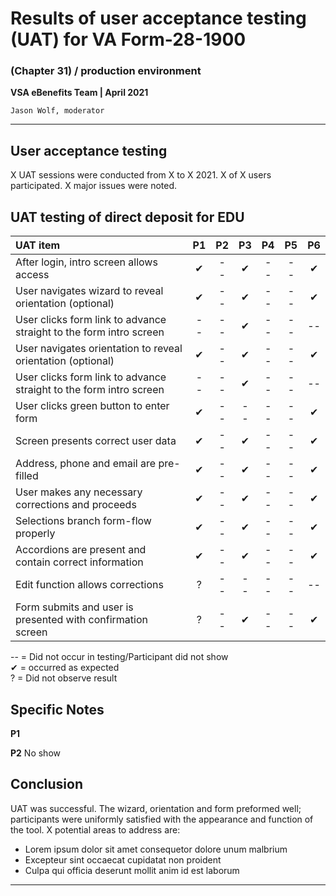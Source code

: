 # Results of user acceptance testing (UAT) for VA Form-28-1900 
### (Chapter 31) / production environment
**VSA eBenefits Team | April 2021**

`Jason Wolf, moderator`

---

## User acceptance testing
X UAT sessions were conducted from X to X 2021. X of X users participated. X major issues were noted.

## UAT testing of direct deposit for EDU

| UAT item | P1 | P2 | P3 | P4 | P5 | P6 |
| :--- | :---: | :---: | :---: | :---: | :---: | :---: |
| After login, intro screen allows access | ✔ | -- |  ✔  | -- | -- | ✔ |
| User navigates wizard to reveal orientation (optional) | ✔ | -- |  ✔  | -- | -- | ✔ |
| User clicks form link to advance straight to the form intro screen | -- | -- |  ✔  | -- | -- | -- |
| User navigates orientation to reveal orientation (optional) | ✔ | -- |  ✔  | -- | -- |  ✔  |
| User clicks form link to advance straight to the form intro screen | -- | -- |  ✔  | -- | -- | -- |
| User clicks green button to enter form | ✔ | -- | -- | -- | -- | ✔ |
| Screen presents correct user data | ✔ | -- |  ✔  | -- | -- | ✔ |
| Address, phone and email are pre-filled | ✔ | -- |  ✔  | -- | -- | ✔ |
| User makes any necessary corrections and proceeds | ✔ | -- |  ✔  | -- | -- | ✔ |
| Selections branch form-flow properly | ✔ | -- |  ✔  | -- | -- | ✔ |
| Accordions are present and contain correct information | ✔ | -- |  ✔  | -- | -- | ✔ |
| Edit function allows corrections | ? | -- | -- | -- | -- | -- |
| Form submits and user is presented with confirmation screen | ? | -- |  ✔  | -- | -- | ✔ |

-- = Did not occur in testing/Participant did not show  
✔ = occurred as expected  
? = Did not observe result  

## Specific Notes
**P1**

**P2**
No show

## Conclusion
UAT was successful. The wizard, orientation and form preformed well; participants were uniformly satisfied with the appearance and function of the tool. X potential areas to address are:
- Lorem ipsum dolor sit amet consequetor dolore unum malbrium
- Excepteur sint occaecat cupidatat non proident
- Culpa qui officia deserunt mollit anim id est laborum

---
